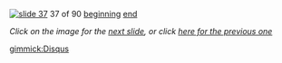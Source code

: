 [![slide 37](https://dl.dropboxusercontent.com/u/2977490/presentations/cookbook/img37.jpg)](38.md)
37 of 90
[beginning](01.md)
[end](89.md)

_Click on the image for the [next slide](38.md), or click [here for the previous one](36.md)_

[gimmick:Disqus](theodox-github)